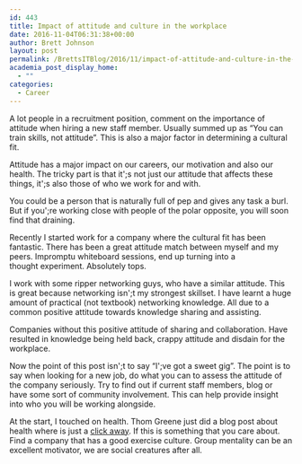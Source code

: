 ```yaml
---
id: 443
title: Impact of attitude and culture in the workplace
date: 2016-11-04T06:31:38+00:00
author: Brett Johnson
layout: post
permalink: /BrettsITBlog/2016/11/impact-of-attitude-and-culture-in-the-workplace/
academia_post_display_home:
  - ""
categories:
  - Career
---
```


A lot people in a recruitment position, comment on the importance of attitude when hiring a new staff member. Usually summed up as &#8220;You can train skills, not attitude&#8221;. This is also a major factor in determining a cultural fit.

Attitude has a major impact on our careers, our motivation and also our health. The tricky part is that it';s not just our attitude that affects these things, it';s also those of who we work for and with.

You could be a person that is naturally full of pep and gives any task a burl. But if you';re working close with people of the polar opposite, you will soon find that draining.

Recently I started work for a company where the cultural fit has been fantastic. There has been a great attitude match between myself and my peers. Impromptu whiteboard sessions, end up turning into a thought experiment. Absolutely tops.

I work with some ripper networking guys, who have a similar attitude. This is great because networking isn';t my strongest skillset. I have learnt a huge amount of practical (not textbook) networking knowledge. All due to a common positive attitude towards knowledge sharing and assisting.

Companies without this positive attitude of sharing and collaboration. Have resulted in knowledge being held back, crappy attitude and disdain for the workplace.

Now the point of this post isn';t to say &#8220;I';ve got a sweet gig&#8221;. The point is to say when looking for a new job, do what you can to assess the attitude of the company seriously. Try to find out if current staff members, blog or have some sort of community involvement. This can help provide insight into who you will be working alongside.

At the start, I touched on health. Thom Greene just did a blog post about health where is just a <a href="http://www.thomgreene.com/blog/2016/11/3/what-would-i-advise-someone-to-avoid-in-their-career" data-cke-saved-href="http://www.thomgreene.com/blog/2016/11/3/what-would-i-advise-someone-to-avoid-in-their-career">click away</a>. If this is something that you care about. Find a company that has a good exercise culture. Group mentality can be an excellent motivator, we are social creatures after all.